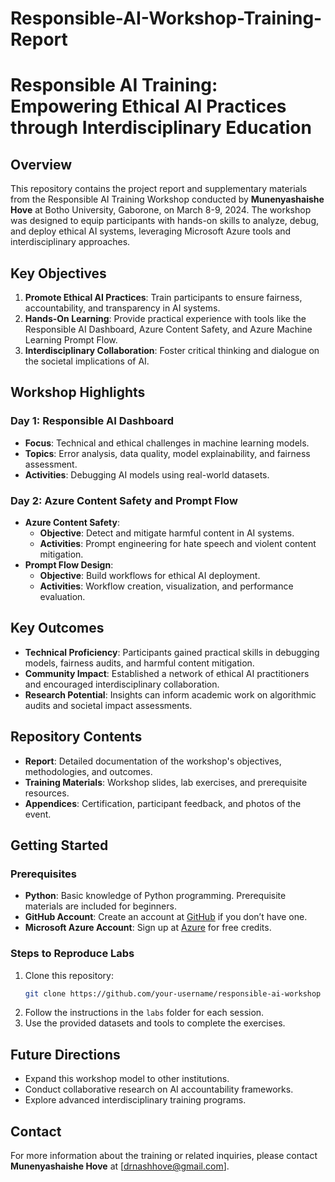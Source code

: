 # Responsible-AI-Workshop-Training-Report
# Responsible AI Training: Empowering Ethical AI Practices through Interdisciplinary Education

## Overview
This repository contains the project report and supplementary materials from the Responsible AI Training Workshop conducted by **Munenyashaishe Hove** at Botho University, Gaborone, on March 8-9, 2024. The workshop was designed to equip participants with hands-on skills to analyze, debug, and deploy ethical AI systems, leveraging Microsoft Azure tools and interdisciplinary approaches.

## Key Objectives
1. **Promote Ethical AI Practices**: Train participants to ensure fairness, accountability, and transparency in AI systems.
2. **Hands-On Learning**: Provide practical experience with tools like the Responsible AI Dashboard, Azure Content Safety, and Azure Machine Learning Prompt Flow.
3. **Interdisciplinary Collaboration**: Foster critical thinking and dialogue on the societal implications of AI.

## Workshop Highlights
### Day 1: Responsible AI Dashboard
- **Focus**: Technical and ethical challenges in machine learning models.
- **Topics**: Error analysis, data quality, model explainability, and fairness assessment.
- **Activities**: Debugging AI models using real-world datasets.

### Day 2: Azure Content Safety and Prompt Flow
- **Azure Content Safety**:
  - **Objective**: Detect and mitigate harmful content in AI systems.
  - **Activities**: Prompt engineering for hate speech and violent content mitigation.
- **Prompt Flow Design**:
  - **Objective**: Build workflows for ethical AI deployment.
  - **Activities**: Workflow creation, visualization, and performance evaluation.

## Key Outcomes
- **Technical Proficiency**: Participants gained practical skills in debugging models, fairness audits, and harmful content mitigation.
- **Community Impact**: Established a network of ethical AI practitioners and encouraged interdisciplinary collaboration.
- **Research Potential**: Insights can inform academic work on algorithmic audits and societal impact assessments.

## Repository Contents
- **Report**: Detailed documentation of the workshop's objectives, methodologies, and outcomes.
- **Training Materials**: Workshop slides, lab exercises, and prerequisite resources.
- **Appendices**: Certification, participant feedback, and photos of the event.

## Getting Started
### Prerequisites
- **Python**: Basic knowledge of Python programming. Prerequisite materials are included for beginners.
- **GitHub Account**: Create an account at [GitHub](https://github.com/signup) if you don’t have one.
- **Microsoft Azure Account**: Sign up at [Azure](https://azure.microsoft.com/free/) for free credits.

### Steps to Reproduce Labs
1. Clone this repository:
   ```bash
   git clone https://github.com/your-username/responsible-ai-workshop
   ```
2. Follow the instructions in the `labs` folder for each session.
3. Use the provided datasets and tools to complete the exercises.

## Future Directions
- Expand this workshop model to other institutions.
- Conduct collaborative research on AI accountability frameworks.
- Explore advanced interdisciplinary training programs.

## Contact
For more information about the training or related inquiries, please contact **Munenyashaishe Hove** at [drnashhove@gmail.com].


